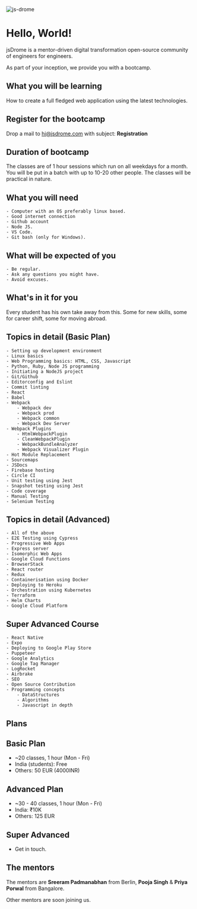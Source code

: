 <img src='https://firebasestorage.googleapis.com/v0/b/jsdrome.appspot.com/o/og_image.png?alt=media&token=7b2f1a0a-a7a8-4b4f-b922-6e8ea5570113' title='js-drome' class='post-first-image' />

# Hello, World!

jsDrome is a mentor-driven digital transformation open-source community of engineers for engineers.

As part of your inception, we provide you with a bootcamp.

## What you will be learning

How to create a full fledged web application using the latest technologies.

## Register for the bootcamp

Drop a mail to hi@jsdrome.com with subject:  **Registration**

## Duration of bootcamp

The classes are of 1 hour sessions which run on all weekdays for a month. You will be put in a batch with up to 10-20 other people. The classes will be practical in nature.

## What you will need

    - Computer with an OS preferably linux based.
    - Good internet connection
    - Github account
    - Node JS.
    - VS Code.
    - Git bash (only for Windows).

## What will be expected of you

    - Be regular.
    - Ask any questions you might have.
    - Avoid excuses.

## What's in it for you

Every student has his own take away from this. Some for new skills, some for career shift, some for moving abroad.

## Topics in detail (Basic Plan)

    - Setting up development environment
    - Linux basics
    - Web Programming basics: HTML, CSS, Javascript
    - Python, Ruby, Node JS programming
    - Initiating a NodeJS project
    - Git/Github
    - Editorconfig and Eslint
    - Commit linting
    - React
    - Babel
    - Webpack
        - Webpack dev
        - Webpack prod
        - Webpack common
        - Webpack Dev Server
    - Webpack Plugins
        - HtmlWebpackPlugin
        - CleanWebpackPlugin
        - WebpackBundleAnalyzer
        - Webpack Visualizer Plugin
    - Hot Module Replacement
    - Sourcemaps
    - JSDocs
    - Firebase hosting
    - Circle CI
    - Unit testing using Jest
    - Snapshot testing using Jest
    - Code coverage
    - Manual Testing
    - Selenium Testing

## Topics in detail (Advanced)

    - All of the above
    - E2E Testing using Cypress
    - Progressive Web Apps
    - Express server
    - Isomorphic Web Apps
    - Google Cloud Functions
    - BrowserStack
    - React router
    - Redux
    - Containerisation using Docker
    - Deploying to Heroku
    - Orchestration using Kubernetes
    - Terraform
    - Helm Charts
    - Google Cloud Platform

## Super Advanced Course

    - React Native
    - Expo
    - Deploying to Google Play Store
    - Puppeteer
    - Google Analytics
    - Google Tag Manager
    - LogRocket
    - Airbrake
    - SEO
    - Open Source Contribution
    - Programming concepts
        - DataStructures
        - Algorithms
        - Javascript in depth

## Plans

## Basic Plan

- ~20 classes, 1 hour (Mon - Fri)
- India (students): Free
- Others: 50 EUR (4000INR)

## Advanced Plan

- ~30 - 40 classes, 1 hour (Mon - Fri)
- India: ₹10K
- Others: 125 EUR

## Super Advanced

- Get in touch.

## The mentors

The mentors are **Sreeram Padmanabhan** from Berlin, **Pooja Singh** & **Priya Porwal** from Bangalore.

Other mentors are soon joining us.